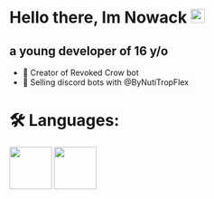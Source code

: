 <h1>
    Hello there, Im Nowack <img src=https://media.giphy.com/media/hvRJCLFzcasrR4ia7z/giphy.gif width="25"/>
</h1>
<h2>
  a young developer of 16 y/o
</h2>
  
+ 💪 Creator of Revoked Crow bot
+ 🤖 Selling discord bots with @ByNutiTropFlex

# 🛠️ Languages:
<img src="https://cdn.discordapp.com/attachments/820752455578550303/898866539225313300/1200px-CSS3_logo_and_wordmark.png" width="75" display="inline-block">
<img src="https://cdn.discordapp.com/attachments/820752455578550303/898866539225313300/1200px-CSS3_logo_and_wordmark.png" width="75" display="inline-block">

